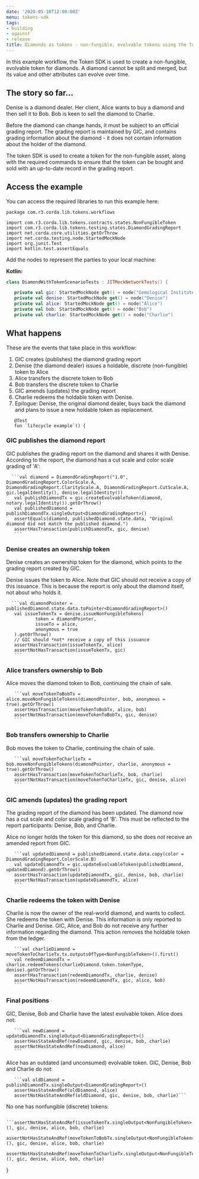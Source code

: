 ```yaml
---
date: '2020-05-10T12:00:00Z'
menu: tokens-sdk
tags:
- building
- against
- release
title: Diamonds as tokens - non-fungible, evolvable tokens using the Token SDK
---
```


In this example workflow, the Token SDK is used to create a non-fungible, evolvable token for diamonds. A diamond cannot be split and merged, but its value and other attributes can evolve over time.

## The story so far...

Denise is a diamond dealer. Her client, Alice wants to buy a diamond and then sell it to Bob. Bob is keen to sell the diamond to Charlie.

Before the diamond can change hands, it must be subject to an official grading report. The grading report is maintained by GIC, and contains grading information about the diamond - it does not contain information about the holder of the diamond.

The token SDK is used to create a token for the non-fungible asset, along with the required commands to ensure that the token can be bought and sold with an up-to-date record in the grading report.

## Access the example

You can access the required libraries to run this example here:

```
package com.r3.corda.lib.tokens.workflows

import com.r3.corda.lib.tokens.contracts.states.NonFungibleToken
import com.r3.corda.lib.tokens.testing.states.DiamondGradingReport
import net.corda.core.utilities.getOrThrow
import net.corda.testing.node.StartedMockNode
import org.junit.Test
import kotlin.test.assertEquals
```

Add the nodes to represent the parties to your local machine:

**Kotlin:**

```Kotlin
class DiamondWithTokenScenarioTests : JITMockNetworkTests() {

   private val gic: StartedMockNode get() = node("Gemological Institute of Corda (GIC)")
   private val denise: StartedMockNode get() = node("Denise")
   private val alice: StartedMockNode get() = node("Alice")
   private val bob: StartedMockNode get() = node("Bob")
   private val charlie: StartedMockNode get() = node("Charlie")
```

## What happens

These are the events that take place in this workflow:

1. GIC creates (publishes) the diamond grading report
2. Denise (the diamond dealer) issues a holdable, discrete (non-fungible) token to Alice
3. Alice transfers the discrete token to Bob
4. Bob transfers the discrete token to Charlie
5. GIC amends (updates) the grading report
6. Charlie redeems the holdable token with Denise.
7. Epilogue: Denise, the original diamond dealer, buys back the diamond and plans to issue a new holdable token as replacement.

```*/
   @Test
   fun `lifecycle example`() {
```

### GIC publishes the diamond report

GIC publishes the grading report on the diamond and shares it with Denise. According to the report, the diamond has a cut scale and color scale grading of 'A':

      ```val diamond = DiamondGradingReport("1.0", DiamondGradingReport.ColorScale.A, DiamondGradingReport.ClarityScale.A, DiamondGradingReport.CutScale.A, gic.legalIdentity(), denise.legalIdentity())
       val publishDiamondTx = gic.createEvolvableToken(diamond, notary.legalIdentity()).getOrThrow()
       val publishedDiamond = publishDiamondTx.singleOutput<DiamondGradingReport>()
       assertEquals(diamond, publishedDiamond.state.data, "Original diamond did not match the published diamond.")
       assertHasTransaction(publishDiamondTx, gic, denise)
       ```


### Denise creates an ownership token

Denise creates an ownership token for the diamond, which points to the grading report created by GIC.

Denise issues the token to Alice. Note that GIC should *not* receive a copy of this issuance. This is because the report is only about the diamond itself, not about who holds it.

      ```val diamondPointer = publishedDiamond.state.data.toPointer<DiamondGradingReport>()
       val issueTokenTx = denise.issueNonFungibleTokens(
               token = diamondPointer,
               issueTo = alice,
               anonymous = true
       ).getOrThrow()
       // GIC should *not* receive a copy of this issuance
       assertHasTransaction(issueTokenTx, alice)
       assertNotHasTransaction(issueTokenTx, gic)
       ```

### Alice transfers ownership to Bob

Alice moves the diamond token to Bob, continuing the chain of sale.

       ```val moveTokenToBobTx = alice.moveNonFungibleTokens(diamondPointer, bob, anonymous = true).getOrThrow()
       assertHasTransaction(moveTokenToBobTx, alice, bob)
       assertNotHasTransaction(moveTokenToBobTx, gic, denise)
       ```

### Bob transfers ownership to Charlie

Bob moves the token to Charlie, continuing the chain of sale.

       ```val moveTokenToCharlieTx = bob.moveNonFungibleTokens(diamondPointer, charlie, anonymous = true).getOrThrow()
       assertHasTransaction(moveTokenToCharlieTx, bob, charlie)
       assertNotHasTransaction(moveTokenToCharlieTx, gic, denise, alice)
       ```

### GIC amends (updates) the grading report

The grading report of the diamond has been updated. The diamond now has a cut scale and color scale grading of 'B'. This must be reflected to the report participants: Denise, Bob, and Charlie.

Alice no longer holds the token for this diamond, so she does *not* receive an amended report from GIC.

       ```val updatedDiamond = publishedDiamond.state.data.copy(color = DiamondGradingReport.ColorScale.B)
       val updateDiamondTx = gic.updateEvolvableToken(publishedDiamond, updatedDiamond).getOrThrow()
       assertHasTransaction(updateDiamondTx, gic, denise, bob, charlie)
       assertNotHasTransaction(updateDiamondTx, alice)
       ```

### Charlie redeems the token with Denise

Charlie is now the owner of the real-world diamond, and wants to collect. She redeems the token with Denise. This information is only reported to Charlie and Denise. GIC, Alice, and Bob do not receive any further information regarding the diamond. This action removes the holdable token from the ledger.

       ```val charlieDiamond = moveTokenToCharlieTx.tx.outputsOfType<NonFungibleToken>().first()
       val redeemDiamondTx = charlie.redeemTokens(charlieDiamond.token.tokenType, denise).getOrThrow()
       assertHasTransaction(redeemDiamondTx, charlie, denise)
       assertNotHasTransaction(redeemDiamondTx, gic, alice, bob)
       ```

### Final positions

GIC, Denise, Bob and Charlie have the latest evolvable token. Alice does not:

       ```val newDiamond = updateDiamondTx.singleOutput<DiamondGradingReport>()
       assertHasStateAndRef(newDiamond, gic, denise, bob, charlie)
       assertNotHasStateAndRef(newDiamond, alice)
       ```

Alice has an outdated (and unconsumed) evolvable token. GIC, Denise, Bob and Charlie do not:

       ```val oldDiamond = publishDiamondTx.singleOutput<DiamondGradingReport>()
       assertHasStateAndRef(oldDiamond, alice)
       assertNotHasStateAndRef(oldDiamond, gic, denise, bob, charlie)```

No one has nonfungible (discrete) tokens:

       ```assertNotHasStateAndRef(issueTokenTx.singleOutput<NonFungibleToken>(), gic, denise, alice, bob, charlie)
       assertNotHasStateAndRef(moveTokenToBobTx.singleOutput<NonFungibleToken>(), gic, denise, alice, bob, charlie)
       assertNotHasStateAndRef(moveTokenToCharlieTx.singleOutput<NonFungibleToken>(), gic, denise, alice, bob, charlie)
   }
   ```
